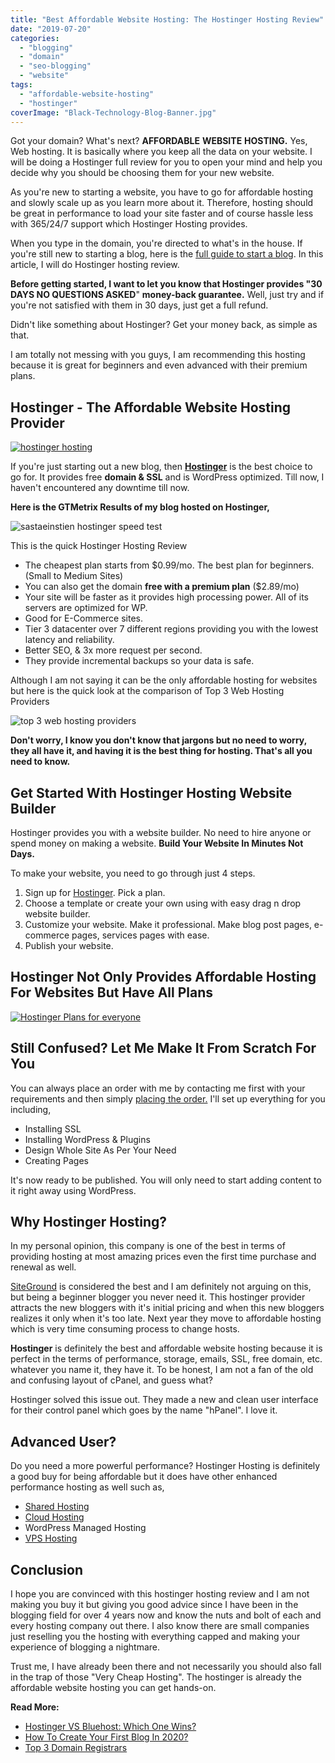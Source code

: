 ```yaml
---
title: "Best Affordable Website Hosting: The Hostinger Hosting Review"
date: "2019-07-20"
categories: 
  - "blogging"
  - "domain"
  - "seo-blogging"
  - "website"
tags: 
  - "affordable-website-hosting"
  - "hostinger"
coverImage: "Black-Technology-Blog-Banner.jpg"
---
```


Got your domain? What's next? **AFFORDABLE** **WEBSITE** **HOSTING.** Yes, Web hosting. It is basically where you keep all the data on your website. I will be doing a Hostinger full review for you to open your mind and help you decide why you should be choosing them for your new website.

As you're new to starting a website, you have to go for affordable hosting and slowly scale up as you learn more about it. Therefore, hosting should be great in performance to load your site faster and of course hassle less with 365/24/7 support which Hostinger Hosting provides.

When you type in the domain, you're directed to what's in the house. If you're still new to starting a blog, here is the [full guide to start a blog](https://sastaeinstein.com/2018/12/beginners-guide-to-start-a-blog.html). In this article, I will do Hostinger hosting review.

**Before getting started, I want to let you know that Hostinger provides "30 DAYS NO QUESTIONS ASKED**" **money-back guarantee.** Well, just try and if you're not satisfied with them in 30 days, just get a full refund.

Didn't like something about Hostinger? Get your money back, as simple as that.

I am totally not messing with you guys, I am recommending this hosting because it is great for beginners and even advanced with their premium plans.

## Hostinger - The Affordable Website Hosting Provider

[![hostinger hosting](images/en-728x90-1.png)](https://www.hostg.xyz/SH1fT)

If you're just starting out a new blog, then **[Hostinger](https://www.hostg.xyz/SH1fT)** is the best choice to go for. It provides free **domain & SSL** and is WordPress optimized. Till now, I haven't encountered any downtime till now.

**Here is the GTMetrix Results of my blog hosted on Hostinger,**

![sastaeinstien hostinger speed test](images/Clipboard-4-1024x360.jpg)

This is the quick Hostinger Hosting Review

- The cheapest plan starts from $0.99/mo. The best plan for beginners. (Small to Medium Sites)
- You can also get the domain **free with a premium plan** ($2.89/mo)
- Your site will be faster as it provides high processing power. All of its servers are optimized for WP.
- Good for E-Commerce sites.
- Tier 3 datacenter over 7 different regions providing you with the lowest latency and reliability.
- Better SEO, & 3x more request per second.
- They provide incremental backups so your data is safe.

Although I am not saying it can be the only affordable hosting for websites but here is the quick look at the comparison of Top 3 Web Hosting Providers

![top 3 web hosting providers](images/Price-comparison.png)

**Don't worry, I know you don't know that jargons but no need to worry, they all have it, and having it is the best thing for hosting. That's all you need to know.**

## Get Started With Hostinger Hosting Website Builder

Hostinger provides you with a website builder. No need to hire anyone or spend money on making a website. **Build Your Website In Minutes Not Days.**

To make your website, you need to go through just 4 steps.

1. Sign up for [Hostinger](https://www.hostg.xyz/SH1fT). Pick a plan.
2. Choose a template or create your own using with easy drag n drop website builder.
3. Customize your website. Make it professional. Make blog post pages, e-commerce pages, services pages with ease.
4. Publish your website.

## Hostinger Not Only Provides Affordable Hosting For Websites But Have All Plans

[![Hostinger Plans for everyone](images/Plans-for-everyone-670x1024.png)](https://sastaeinstein.com/go/hostinger)

## Still Confused? Let Me Make It From Scratch For You

You can always place an order with me by contacting me first with your requirements and then simply [placing the order.](https://sastaeinstein.com/website-made-easy-for-you) I'll set up everything for you including,

- Installing SSL
- Installing WordPress & Plugins
- Design Whole Site As Per Your Need
- Creating Pages

It's now ready to be published. You will only need to start adding content to it right away using WordPress.

## Why Hostinger Hosting?

In my personal opinion, this company is one of the best in terms of providing hosting at most amazing prices even the first time purchase and renewal as well.

[SiteGround](https://sastaeinstein.com/go/siteground) is considered the best and I am definitely not arguing on this, but being a beginner blogger you never need it. This hostinger provider attracts the new bloggers with it's initial pricing and when this new bloggers realizes it only when it's too late. Next year they move to affordable hosting which is very time consuming process to change hosts.

**Hostinger** is definitely the best and affordable website hosting because it is perfect in the terms of performance, storage, emails, SSL, free domain, etc. whatever you name it, they have it. To be honest, I am not a fan of the old and confusing layout of cPanel, and guess what?

Hostinger solved this issue out. They made a new and clean user interface for their control panel which goes by the name "hPanel". I love it.

## Advanced User?

Do you need a more powerful performance? Hostinger Hosting is definitely a good buy for being affordable but it does have other enhanced performance hosting as well such as,

- [Shared Hosting](https://www.hostg.xyz/SH4Cn)
- [Cloud Hosting](https://www.hostg.xyz/SH40I)
- WordPress Managed Hosting
- [VPS Hosting](https://www.hostg.xyz/SH40I)

## Conclusion

I hope you are convinced with this hostinger hosting review and I am not making you buy it but giving you good advice since I have been in the blogging field for over 4 years now and know the nuts and bolt of each and every hosting company out there. I also know there are small companies just reselling you the hosting with everything capped and making your experience of blogging a nightmare.

Trust me, I have already been there and not necessarily you should also fall in the trap of those "Very Cheap Hosting". The hostinger is already the affordable website hosting you can get hands-on.

**Read More:**

- [Hostinger VS Bluehost: Which One Wins?](https://sastaeinstein.com/hostinger-hosting-review/)
- [How To Create Your First Blog In 2020?](https://sastaeinstein.com/start-a-blog-2020/)
- [Top 3 Domain Registrars](https://sastaeinstein.com/where-should-you-buy-your-first-website-from-top-3-domain-sellers/)
